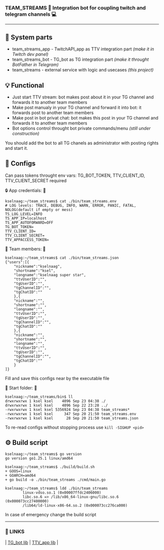 ### **TEAM_STREAMS**  📱  Integration bot for coupling twitch and telegram channels 💻
----

## 🍱 System parts
- team_streams_app - TwitchAPI_app as TTV integration part *(make it in Twitch dev panel)*
- team_streams_bot - TG_bot as TG integration part *(make it throught BotFather in Telegram)*
- team_streams - external service with logic and usecases *(this project)*

## 💡 Functional
- Just start TTV stream: bot makes post about it in your TG channel and forwards it to another team members
- Make post manualy in your TG channel and forward it into bot: it forwards post to another team members
- Make post in bot privat chat: bot makes this post in your TG channel and forwards it to another team members
- Bot options control throught bot private commands/menu *(still under construction)*

You should add the bot to all TG chanels as administrator with posting rights and start it.

## 📜 Configs

Can pass tokens throught env vars: TG_BOT_TOKEN, TTV_CLIENT_ID, TTV_CLIENT_SECRET required

🔒 App credentials: 🔑
```
kselnaag:~/team_streams$ cat ./bin/team_streams.env
# LOG levels: TRACE, DEBUG, INFO, WARN, ERROR, PANIC, FATAL, NOLOG(default if empty or mess)
TS_LOG_LEVEL=INFO
TS_APP_IP=localhost
TS_APP_AUTOFORWARD=OFF
TG_BOT_TOKEN=
TTV_CLIENT_ID=
TTV_CLIENT_SECRET=
TTV_APPACCESS_TOKEN=

```

👥 Team members: 👥
```
kselnaag:~/team_streams$ cat ./bin/team_streams.json
{"users":[{
    "nickname":"kselnaag",
    "shortname":"ksel",
    "longname":"kselnaag super star",
    "ttvUserID":"",
    "tgUserID":"",
    "tgChannelID":"",
    "tgChatID":""
    },{
    "nickname":"",
    "shortname":"",
    "longname":"",
    "ttvUserID":"",
    "tgUserID":"",
    "tgChannelID":"",
    "tgChatID":""
    },{
    "nickname":"",
    "shortname":"",
    "longname":"",
    "ttvUserID":"",
    "tgUserID":"",
    "tgChannelID":"",
    "tgChatID":""
    }
]}

```

Fill and save this configs near by the executable file

📂 Start folder: 🏁
```
kselnaag:~/team_streams/bin$ ll
drwxrwxrwx 1 ksel ksel    4096 Sep 23 04:38 ./
drwxrwxrwx 1 ksel ksel    4096 Sep 22 23:28 ../
-rwxrwxrwx 1 ksel ksel 5356924 Sep 23 04:38 team_streams*
-rwxrwxrwx 1 ksel ksel     347 Sep 20 21:50 team_streams.env
-rwxrwxrwx 1 ksel ksel      28 Sep 20 21:50 team_streams.json
```

To re-read configs without stopping process use `kill -SIGHUP <pid>`

## ⚙️ Build script

```
kselnaag:~/team_streams$ go version
go version go1.25.1 linux/amd64

kselnaag:~/team_streams$ ./build/build.sh
+ GOOS=linux
+ GOARCH=amd64
+ go build -o ./bin/team_streams ./cmd/main.go

kselnaag:~/team_streams$ ldd ./bin/team_streams
        linux-vdso.so.1 (0x00007ffdc2406000)
        libc.so.6 => /lib/x86_64-linux-gnu/libc.so.6 (0x000073cc27400000)
        /lib64/ld-linux-x86-64.so.2 (0x000073cc276ca000)
```
In case of emergency change the build script

----
### **🔗 LINKS**
| [TG_bot lib](github.com/go-telegram/bot "github.com/go-telegram/bot")
| [TTV_app lib](github.com/nicklaw5/helix "github.com/nicklaw5/helix")
|
